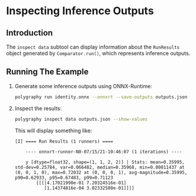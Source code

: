 # Inspecting Inference Outputs


## Introduction

The `inspect data` subtool can display information about the
`RunResults` object generated by `Comparator.run()`, which represents inference outputs.


## Running The Example

1. Generate some inference outputs using ONNX-Runtime:

    ```bash
    polygraphy run identity.onnx --onnxrt --save-outputs outputs.json
    ```

2. Inspect the results:

    ```bash
    polygraphy inspect data outputs.json --show-values
    ```

    This will display something like:

    ```
    [I] ==== Run Results (1 runners) ====

        ---- onnxrt-runner-N0-07/15/21-10:46:07 (1 iterations) ----

        y [dtype=float32, shape=(1, 1, 2, 2)] | Stats: mean=0.35995, std-dev=0.25784, var=0.066482, median=0.35968, min=0.00011437 at (0, 0, 1, 0), max=0.72032 at (0, 0, 0, 1), avg-magnitude=0.35995, p90=0.62933, p95=0.67483, p99=0.71123
            [[[[4.17021990e-01 7.20324516e-01]
               [1.14374816e-04 3.02332580e-01]]]]
    ```
